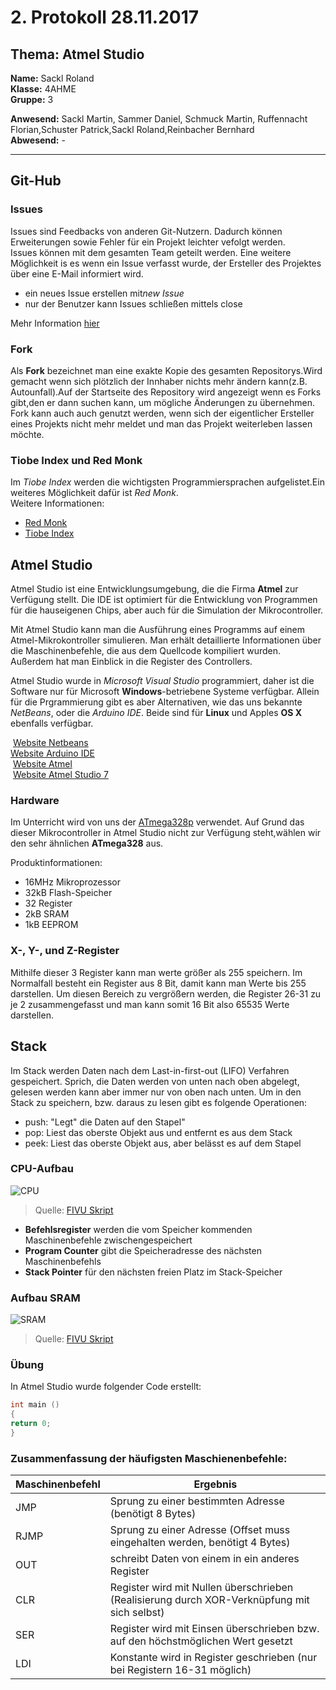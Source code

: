 
# 2. Protokoll  28.11.2017

## Thema: Atmel Studio

**Name:** Sackl Roland   
**Klasse:** 4AHME  
**Gruppe:** 3  

**Anwesend:** Sackl Martin, Sammer Daniel, Schmuck Martin, Ruffennacht Florian,Schuster Patrick,Sackl Roland,Reinbacher Bernhard  
**Abwesend:** -  

--------------------

## Git-Hub  
### Issues

Issues sind Feedbacks von anderen Git-Nutzern. Dadurch können Erweiterungen sowie Fehler für ein Projekt leichter vefolgt werden.  
Issues können mit dem gesamten Team geteilt werden. Eine weitere Möglichkeit is es wenn ein Issue verfasst wurde, der Ersteller des Projektes über eine E-Mail informiert wird.

* ein neues Issue erstellen mit*new Issue*       
* nur der Benutzer kann Issues schließen mittels close 

Mehr Information [hier](https://guides.github.com/features/issues/)


### Fork  
Als **Fork** bezeichnet man eine exakte Kopie des gesamten Repositorys.Wird gemacht wenn sich plötzlich der Innhaber nichts mehr ändern kann(z.B. Autounfall).Auf der Startseite des Repository wird angezeigt wenn es Forks gibt,den er dann suchen kann, um mögliche Änderungen zu übernehmen.  Fork kann auch auch genutzt werden, wenn sich der eigentlicher Ersteller eines Projekts nicht mehr meldet und man das Projekt weiterleben lassen möchte.    



### Tiobe Index und Red Monk 
Im *Tiobe Index* werden die wichtigsten Programmiersprachen aufgelistet.Ein weiteres Möglichkeit dafür ist *Red Monk*.   
Weitere Informationen:  
* [Red Monk](http://redmonk.com/sogrady/2017/06/08/language-rankings-6-17/)  
* [Tiobe Index](https://www.tiobe.com/tiobe-index/)   


## Atmel Studio
Atmel Studio ist eine Entwicklungsumgebung, die die Firma **Atmel** zur Verfügung stellt.
Die IDE ist optimiert für die Entwicklung von Programmen für die hauseigenen Chips, aber auch für die Simulation der Mikrocontroller.

Mit Atmel Studio kann man die Ausführung eines Programms auf einem Atmel-Mikrokontroller simulieren. Man erhält detaillierte Informationen über die Maschinenbefehle, die aus dem Quellcode kompiliert wurden. Außerdem hat man Einblick in die Register des Controllers.

Atmel Studio wurde in *Microsoft Visual Studio* programmiert, daher ist die Software nur für Microsoft **Windows**-betriebene Systeme verfügbar.
Allein für die Prgrammierung gibt es aber Alternativen, wie das uns bekannte *NetBeans*, oder die *Arduino IDE*. Beide sind für **Linux** und Apples **OS X** ebenfalls verfügbar.

  [Website Netbeans](https://netbeans.org)    
  [Website Arduino IDE](https://www.arduino.cc/en/main/software#)   
  [Website Atmel](http://www.atmel.com)    
  [Website Atmel Studio 7](http://www.atmel.com/microsite/atmel-studio/)    
 

### Hardware
Im Unterricht wird von uns der [ATmega328p](http://www.atmel.com/Images/Atmel-42735-8-bit-AVR-Microcontroller-ATmega328-328P_Datasheet.pdf) verwendet. Auf Grund das dieser Mikrocontroller in Atmel Studio nicht zur Verfügung steht,wählen wir den sehr ähnlichen **ATmega328** aus.  

Produktinformationen:
* 16MHz Mikroprozessor
* 32kB Flash-Speicher
* 32 Register
* 2kB SRAM
* 1kB EEPROM



### X-, Y-, und Z-Register  
Mithilfe dieser 3 Register kann man werte größer als 255 speichern. Im Normalfall besteht ein Register aus 8 Bit, damit kann man Werte bis 255 darstellen. Um diesen Bereich zu vergrößern werden, die Register 26-31 zu je 2 zusammengefasst und man kann somit 16 Bit also 65535 Werte darstellen.  

## Stack
Im Stack werden Daten nach dem Last-in-first-out (LIFO) Verfahren gespeichert. Sprich, die Daten werden von unten nach oben abgelegt, gelesen werden kann aber immer nur von oben nach unten. Um in den Stack zu speichern, bzw. daraus zu lesen gibt es folgende Operationen:  
- push: "Legt" die Daten auf den Stapel"
- pop: Liest das oberste Objekt aus und entfernt es aus dem Stack
- peek: Liest das oberste Objekt aus, aber belässt es auf dem Stapel


 
 ### CPU-Aufbau
  ![CPU](https://github.com/HTLMechatronics/m14-la1-sx/blob/moemim14/moemim14/CPU.PNG)
  > Quelle: [FIVU Skript](https://lms.at/dotlrn/classes/informatik/610437.4AHME_FIVU.17_18/xolrn/EC743ABCF7AB5.symlink?resource_id=0-237409759&m=view#188315330)
  
* **Befehlsregister** werden die vom Speicher kommenden Maschinenbefehle zwischengespeichert 
* **Program Counter** gibt die Speicheradresse des nächsten Maschinenbefehls  
* **Stack Pointer**  für den nächsten freien Platz im Stack-Speicher


### Aufbau SRAM
![SRAM](https://github.com/HTLMechatronics/m14-la1-sx/blob/moemim14/moemim14/SRAM_Aufbau.PNG)
> Quelle: [FIVU Skript](https://lms.at/dotlrn/classes/informatik/610437.4AHME_FIVU.17_18/xolrn/EC743ABCF7AB5.symlink?resource_id=0-237409759&m=view#189503049)



### Übung
In Atmel Studio wurde folgender Code erstellt:
```c
int main ()
{
return 0;
}
```



### Zusammenfassung der häufigsten Maschienenbefehle:
Maschinenbefehl | Ergebnis
--------------- | --------
JMP | Sprung zu einer bestimmten Adresse (benötigt 8 Bytes)
RJMP | Sprung zu einer Adresse (Offset muss eingehalten werden, benötigt 4 Bytes)
OUT | schreibt Daten von einem in ein anderes Register
CLR | Register wird mit Nullen überschrieben (Realisierung durch XOR-Verknüpfung mit sich selbst)
SER | Register wird mit Einsen überschrieben bzw. auf den höchstmöglichen Wert gesetzt
LDI | Konstante wird in Register geschrieben (nur bei Registern 16-31 möglich)



